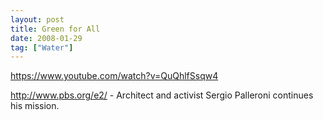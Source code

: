 ```yaml
---
layout: post
title: Green for All
date: 2008-01-29
tag: ["Water"]
---
```


https://www.youtube.com/watch?v=QuQhlfSsqw4  

http://www.pbs.org/e2/ - Architect and activist Sergio Palleroni continues his mission.